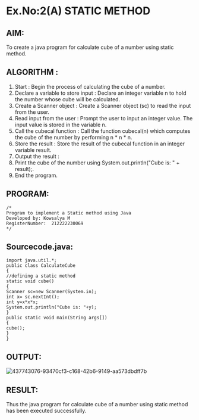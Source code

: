 # Ex.No:2(A)  STATIC METHOD

## AIM:
To create a java program for calculate cube of a number using static method.

## ALGORITHM :
1.  Start : Begin the process of calculating the cube of a number.
2.	Declare a variable to store input : Declare an integer variable n to hold the number whose cube will be calculated.
3.	Create a Scanner object : Create a Scanner object (sc) to read the input from the user.
4.	Read input from the user : Prompt the user to input an integer value. The input value is stored in the variable n.
5.	Call the cubecal function : Call the function cubecal(n) which computes the cube of the number by performing n * n * n.
6.	Store the result : Store the result of the cubecal function in an integer variable result.
7.	Output the result :
8.	Print the cube of the number using System.out.println("Cube is: " + result);.
9.	End the program.




## PROGRAM:
 ```
/*
Program to implement a Static method using Java
Developed by: Kowsalya M
RegisterNumber:  212222230069
*/
```

## Sourcecode.java:

```
import java.util.*;  
public class CalculateCube  
{  
//defining a static method   
static void cube()  
{  
Scanner sc=new Scanner(System.in);
int x= sc.nextInt();  
int y=x*x*x;
System.out.println("Cube is: "+y);    
}  
public static void main(String args[])  
{  
cube();    
}  
}
```



## OUTPUT:

![437743076-93470cf3-c168-42b6-9149-aa573dbdff7b](https://github.com/user-attachments/assets/79e25c17-45b3-4398-baa4-63386f84e680)


## RESULT:
Thus the java program for calculate cube of a number using static method has been executed successfully.

